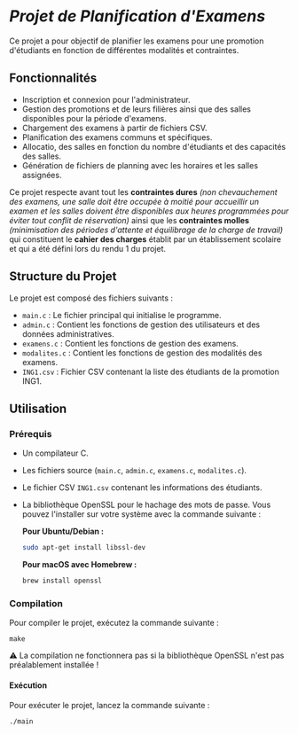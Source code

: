 # ***Projet de Planification d'Examens***

Ce projet a pour objectif de planifier les examens pour une promotion d'étudiants en fonction de différentes modalités et contraintes.

## Fonctionnalités
- Inscription et connexion pour l'administrateur.
- Gestion des promotions et de leurs filières ainsi que des salles disponibles pour la période d'examens.
- Chargement des examens à partir de fichiers CSV.
- Planification des examens communs et spécifiques.
- Allocatio, des salles en fonction du nombre d'étudiants et des capacités des salles.
- Génération de fichiers de planning avec les horaires et les salles assignées.

Ce projet respecte avant tout les **contraintes dures** *(non chevauchement des examens, une salle doit être occupée à moitié pour accueillir un examen et les salles doivent être disponibles aux heures programmées pour éviter tout conflit de réservation)* ainsi que les **contraintes molles** *(minimisation des périodes d'attente et équilibrage de la charge de travail)* qui constituent le **cahier des charges** établit par un établissement scolaire et qui a été défini lors du rendu 1 du projet.

## Structure du Projet

Le projet est composé des fichiers suivants :

- `main.c` : Le fichier principal qui initialise le programme.
- `admin.c` : Contient les fonctions de gestion des utilisateurs et des données administratives.
- `examens.c` : Contient les fonctions de gestion des examens.
- `modalites.c` : Contient les fonctions de gestion des modalités des examens.
- `ING1.csv` : Fichier CSV contenant la liste des étudiants de la promotion ING1.

## Utilisation

### Prérequis

- Un compilateur C.
- Les fichiers source (`main.c`, `admin.c`, `examens.c`, `modalites.c`).
- Le fichier CSV `ING1.csv` contenant les informations des étudiants.
- La bibliothèque OpenSSL pour le hachage des mots de passe. Vous pouvez l'installer sur votre système avec la commande suivante :

    **Pour Ubuntu/Debian :**

    ```sh
    sudo apt-get install libssl-dev
    ```

    **Pour macOS avec Homebrew :**

    ```sh
    brew install openssl
    ```

### Compilation

Pour compiler le projet, exécutez la commande suivante :

```
make
```
:warning: La compilation ne fonctionnera pas si la bibliothèque OpenSSL n'est pas préalablement installée !

#### Exécution

Pour exécuter le projet, lancez la commande suivante : 
```
./main
```


